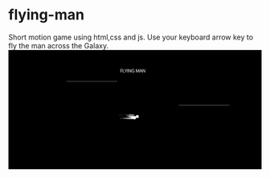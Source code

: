# flying-man
Short motion game using html,css and js.
  Use your keyboard arrow key to fly the man across the Galaxy.<br>
![](Game/image.png)
